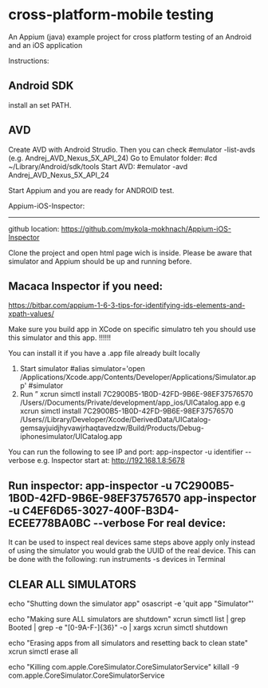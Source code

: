# cross-platform-mobile testing
An Appium (java) example project for cross platform testing of an Android and an iOS application

Instructions:

Android SDK
--------------------
install an set PATH.

AVD
-------------
Create AVD with Android Strudio.
Then you can check
#emulator -list-avds
(e.g. Andrej_AVD_Nexus_5X_API_24)
Go to Emulator folder:
#cd ~/Library/Android/sdk/tools
Start AVD:
#emulator -avd Andrej_AVD_Nexus_5X_API_24

Start Appium and you are ready for ANDROID test.

Appium-iOS-Inspector:
*******************************
github location: https://github.com/mykola-mokhnach/Appium-iOS-Inspector

Clone the project and open html page wich is inside. 
Please be aware that simulator and Appium should be up and running before.

Macaca Inspector if you need:
-----------------------
https://bitbar.com/appium-1-6-3-tips-for-identifying-ids-elements-and-xpath-values/

Make sure you build app in XCode on specific simulatro teh you should use this simulator and this app. !!!!!!


You can install it if you have a .app file already built locally
1. Start simulator
#alias simulator='open /Applications/Xcode.app/Contents/Developer/Applications/Simulator.app'
#simulator
2. Run ” xcrun simctl install 7C2900B5-1B0D-42FD-9B6E-98EF37576570 /Users/<user>/Documents/Private/development/app_ios/UICatalog.app
 e.g xcrun simctl install 7C2900B5-1B0D-42FD-9B6E-98EF37576570 /Users/<user>/Library/Developer/Xcode/DerivedData/UICatalog-gemsayjuidjhyvawjrhaqtavedzw/Build/Products/Debug-iphonesimulator/UICatalog.app

You can run the following to see IP and port:
app-inspector -u identifier --verbose
e.g.
Inspector start at:
http://192.168.1.8:5678

Run inspector:
app-inspector -u 7C2900B5-1B0D-42FD-9B6E-98EF37576570
app-inspector -u C4EF6D65-3027-400F-B3D4-ECEE778BA0BC --verbose
For real device:
---------
It can be used to inspect real devices same steps above apply only instead of using the simulator you would grab the UUID of the real device. This can be done with the following: run instruments -s devices in Terminal


CLEAR ALL SIMULATORS
---------
echo "Shutting down the simulator app"
osascript -e 'quit app "Simulator"'

echo "Making sure ALL simulators are shutdown"
xcrun simctl list | grep Booted | grep -e "[0-9A-F\-]\{36\}" -o | xargs xcrun simctl shutdown

echo "Erasing apps from all simulators and resetting back to clean state"
xcrun simctl erase all

echo "Killing com.apple.CoreSimulator.CoreSimulatorService"
killall -9 com.apple.CoreSimulator.CoreSimulatorService
